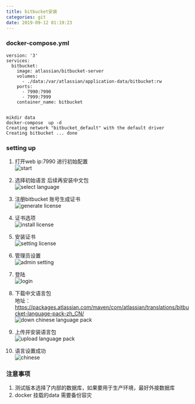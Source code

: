 ```yaml
---
title: bitbucket安装
categories: git
date: 2019-09-12 01:19:23
---
```



### docker-compose.yml
	
	version: '3'
	services:
	  bitbucket:
	    image: atlassian/bitbucket-server
	    volumes:
	      - ./data:/var/atlassian/application-data/bitbucket:rw
	    ports:
	      - 7990:7990
	      - 7999:7999
	    container_name: bitbucket
	   
	
	mikdir data
	docker-compose  up -d
	Creating network "bitbucket_default" with the default driver
	Creating bitbucket ... done

### setting up


1. 打开web ip:7990  进行初始配置  
  ![start](/img/bitbucket-start.png)  


2. 选择初始语言 后续再安装中文包   
![select language](/img/bitbucket-select-language.png)


3. 注册bitbucket 账号生成证书  
	![generate license](/img/bitbucket-generate-license.png)
4. 证书选项  
   ![install license](/img/bitbucket-install-license.png)
5. 安装证书  
	![setting license](/img/bitbucket-setting-license.png)
6. 管理员设置  
	![admin setting](/img/bitbucket-admin-setting.png)
7. 登陆	  
	![login](/img/bitbucket-login.png)

8. 下载中文语言包  
	地址：https://packages.atlassian.com/maven/com/atlassian/translations/bitbucket-language-pack-zh_CN/  
	![down chinese language pack](/img/bitbucket-down-chinese-language-pack.png)

9. 上传并安装语言包  
	![upload language pack](/img/bitbucket-upload-language-pack.png)
10. 语言设置成功  
	![chinese](/img/bitbucket-chinese.png)

### 注意事项

1. 测试版本选择了内部的数据库，如果要用于生产环境，最好外接数据库
2. docker 挂载的data 需要备份容灾


